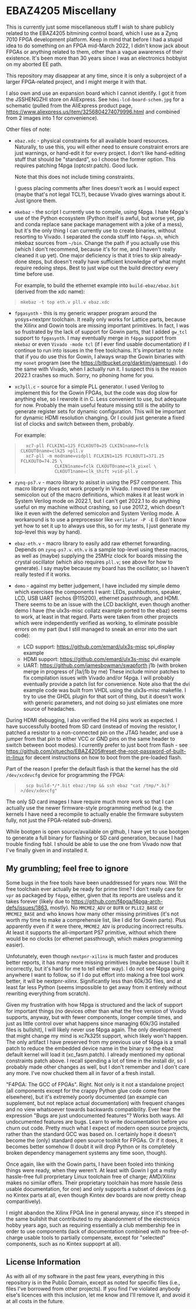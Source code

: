 EBAZ4205 Miscellany
===================

This is currently just some miscellaneous stuff I wish to share
publicly related to the EBAZ4205 bitmining control board, which I use
as a Zynq 7010 FPGA development platform.  Keep in mind that before I
had a stupid idea to do something on an FPGA mid-March 2022, I
didn't know jack about FPGAs or anything related to them, other than a
vague awareness of their existence.  It's been more than 30 years
since I was an electronics hobbyist on my aborted EE path.

This repository may disappear at any time, since it is only a
subproject of a larger FPGA-related project, and I might merge it with
that.

I also own and use an expansion board which I cannot identify.  I
got it from the JSSHENGZHI store on AliExpress.   See
`hdmi-lcd-board-schem.jpg` for a schematic (pulled from the AliExpress
product page, <https://www.aliexpress.us/item/3256804274079996.html> and
combined from 2 images into 1 for convenience).

Other files of note:

  - `ebaz.xdc` - physical constraints for all available board
    resources.  Naturally, to use this, you will either need to
    ensure constraint errors are just warnings, or hand-edit it
    for every project.  I don't like hand-editing stuff that
    should be "standard", so I choose the former option.  This
    requires patching f4pga (optcstr.patch).  Good luck.

    Note that this does not include timing constraints.

    I guess placing comments after lines doesn't work as I would
    expect (maybe that's not legal TCL?), because Vivado gives
    warnings about it.  Just ignore them.

  - `mkebaz` - the script I currently use to compile, using f4pga.
    I hate f4pga's use of the Python ecosystem (Python itself is
    awful, but worse yet, pip and conda replace sane package
    management with a joke of a mess), but it's the only thing I
    can currently use to create binaries, without resorting to
    Vivado.  I separated the conda stuff into `f4pga.sh`, which
    mkebaz sources from `~/bin`.  Change the path if you actually
    use this (which I don't recommend, because it's for me, and I
    haven't really cleaned it up yet).  One major deficiency is
    that it tries to skip already-done steps, but doesn't really
    have sufficient knowledge of what might require redoing steps.
    Best to just wipe out the build directory every time before
    use.
  
    For example, to build the ethernet example into `build-ebaz/ebaz.bit`
    (derived from the xdc name):
>     mkebaz -t top eth.v pll.v ebaz.xdc

  - `fpgasynth` - this is my generic wrapper program around the
    yosys+nextpnr toolchain.  It really only works for Lattice
    parts, because the Xilinx and Gowin tools are missing
    important primitives.  In fact, I was so frustrated by the
    lack of support for Gowin parts, that I added `gw_tcl` support
    to `fpgasynth`.  I may eventually merge in `f4pga` support
    from `mkebaz` or even `Vivado -mode tcl` (if I ever find
    usable documentation) if I continue to run into issues in the
    free toolchains.  It's important to note that if you do use
    this for Gowin, I always wrap the Gowin binaries with my `nonet`
    program (see the <https://bitbucket.org/darktjm/gamesup>).  I do
    the same with Vivado, when I actually run it.  I suspect this is
    the reason 2022.1 crashes so much.  Sorry, no phoning home for
    you.

  - `xc7pll.c` - source for a simple PLL generator.  I used
    Verilog to implement this for the Gowin FPGAs, but the code
    was dog slow for anything else, so I rewrote it in C.  Less
    convenient to use, but adequate for now.  Probably the main useful
    feature missing still is the ability to generate register sets for
    dynamic configuration.  This will be important for dynamic HDMI
    resolution changing.  Or I could just generate a fixed list of
    clocks and switch between them, probably.

    For example:

>       xc7-pll FCLKIN1=125 FCLKOUT0=25 CLKIN1name=fclk CLKOUT0name=clk25 >pll.v
>       xc7-pll -m modname=vidpll FCLKIN1=125 FCLKOUT1=371.25 FCLKOUT0=74.25 \
>                  CLKIN1name=fclk CLKOUT0name=clk_pixel \
>                  CLKOUT1name=clk_shift >vid-pll.v

  - `zynq-ps7.v` - macro library to asisst in using the PS7
    component.  This macro library does not work properly in
    Vivado.  I moved the raw semicolon out of the macro
    definitions, which makes it at least work in System Verilog
    mode on 2022.1, but I can't get 2022.1 to do anything useful
    on my machine without crashing, so I use 2017.2, which doesn't
    like it even with the deferred semicolon and System Verilog
    mode.  A workaround is to use a preprocessor like
    `verilator -P -E` (I don't know yet how to set it up to always use
    this, so for my tests, I just generate my top-level this way by
    hand).

  - `ebaz-eth.v` - macro library to easily add raw ethernet
    forwarding.  Depends on `zynq-ps7.v`.  `eth.v` is a sample
    top-level using these macros, as well as (maybe) supplying the
    25MHz clock for boards missing the crystal oscillator (which
    also requires `pll.v`; see above for how to generate).  I say
    maybe because my board has the oscillator, so I haven't really
    tested if it works.

  - `demo` - against my better judgement, I have included my
    simple demo which exercises the components I want: LEDs,
    pushbuttons, speaker, LCD, USB UART (echos @115200), ethernet
    passthrough, and HDMI.  There seems to be an issue with the
    LCD backlight, even though another demo I have (the ulx3s-misc
    collatz example ported to the ebaz) seems to work, at least in
    that regard.  Parts were taken from other projects which were
    independently verified as working, to eliminate possible
    errors on my part (but I still managed to sneak an error into
    the uart code):
      - LCD support: <https://github.com/emard/ulx3s-misc> spi_display example
      - HDMI support: <https://github.com/emard/ulx3s-misc> dvi example
      - UART: <https://github.com/jamesbowman/swapforth> j1b (with
	broken merge in progress of j1a/j1b by me)
    These include minor patches to fix compilation issues with Vivado
    and/or f4pga.  I will probably eventually provide a patch list for
    convenience.  Note also that the dvi example code was built from
    VHDL using the ulx3s-misc makefile.  I try to use the GHDL plugin
    for that sort of thing, but it doesn't work with generic
    parameters, and not doing so just elimiates one more source of
    headaches.

During HDMI debugging, I also verified the H4 pins work as expected. 
I have successfully booted from SD card (instead of moving the
resistor, I patched a resistor to a non-connected pin on the JTAG
header, and use a jumper from that pin to either VCC or GND pins on
the same header to switch between boot modes).  I currently prefer to
just boot from flash - see
<https://github.com/xjtuecho/EBAZ4205#reset-the-root-password-of-built-in-linux>
for decent instructions on how to boot from the pre-loaded flash.

Part of the reason I prefer the default flash is that the kernel has
the old `/dev/xcdevcfg` device for programming the FPGA:

>       scp build-*/*.bit ebaz:/tmp && ssh ebaz "cat /tmp/*.bi? >/dev/xdevcfg"

The only SD card images I have require much more work so that I can
actually use the newer firmware-style programming method (e.g. the
kernels I have need a recompile to actually enable the firmware
subystem fully, not just the FPGA-related sub-drivers).

While bootgen is open source/available on github, I have yet to use
bootgen to generate a full binary for flashing or SD card generation,
because I had trouble finding fsbl.  I should be able to use the one
from Vivado now that I've finally given in and installed it.

My grumbling; feel free to ignore
---------------------------------

Some bugs in the free tools have been unaddressed for years now.  Will
the free toolchain ever actually be ready for prime time?  I don't
really care for `vpr` as packaged by `f4pga`, either, given that its
reports are useless and it takes forever (likely due to
<https://github.com/f4pga/f4pga-arch-defs/issues/1863>, mostly).  No
`MMCME2_ADV` or `BUFR` or `PLLE2_BASE` or `MMCME2_BASE` and who knows
how many other missing primitives (it's not worth my time to make a
comprehensie list, like I did for Gowin parts).  Plus apparently even
if it were there, `MMCME2_ADV` is producing incorrect results.  At
least it supports the all-important PS7 primitive, without which there
would be no clocks (or ethernet passthrough, which makes programming
easier).

Unfotunately, even though `nextpnr-xilinx` is much faster and produces
better reports, it has many more missing primitives (maybe because I
built it incorrectly, but it's hard for me to tell either way). I do
not see f4pga going anywhere I want to follow, so if I do put effort
into making a free tool work better, it will be nextpnr-xilinx.
Significantly less than 60k/3G files, and at least far less Python
(seems impossible to get away from it entirely without rewriting
everything from scratch).

Given my frustration with how f4pga is structured and the lack of
support for important things (no devices other than what the free
version of Vivado supports, anyway, but with fewer components, longer
compile times, and just as little control over what happens since
managing 60k/3G installed files is bullshit), I will likely never use
f4pga again.  The only development that might change my mind is
xc7k325t support, which likely won't happen.  The only artifact I have
preserved from my previous use of f4pga is a small patch to reduce the
embedded device name in the binary so the ebaz default kernel will
load it (xc_fasm.patch).  I already mentioned my optional constraints
patch above.  I recall spending a lot of time in the install dir, so I
probably made other changes as well, but I don't remember and I don't
care any more.  I've now chucked them all in favor of a fresh install.

"F4PGA: The GCC of FPGAs".  Right.  Not only is it not a standalone
project (all components except for the crappy Python glue code come
from elsewhere), but it's extremely poorly documented (an example can
supplement, but not replace actual documentation) with frequent
changes and no view whatsoever towards backwards compatibility.  Ever
hear the expression "Bugs are just undocumented features"?  Works both
ways.  All undocumented features are bugs.  Learn to write
documentation before you churn out code.  Pretty much what I expect of
modern open source projects, rather than the standard GCC was based
on.  I certainly hope it doesn't become the (only) standard open
source toolkit for FPGAs.  Or if it does, it becomes better somehow (I
doubt it will drop Python or its completely broken dependency
management systems any time soon, though).

Once again, like with the Gowin parts, I have been fooled into
thinking things were ready, when they weren't.  At least with Gowin I
got a mstly hassle-free full prorprietary Linux toolchain free of
charge; AMD/Xilinx makes no similar offers.  Their proprietary
toolchain has more hassle (less usable documentation, for one) and
only supports a subset of devices (e.g. no Kintex parts at all, even
though Kintex dev boards are now pretty cheap comparitively).

I might abandon the Xilinx FPGA line in general anyway, since it's
steeped in the same bullshit that contributed to my abandonment of the
electronics hobby years ago, such as requiring essentially a club
membership fee in order to use components (lack of documentation
combined with no free-of-charge usable tools to partially compensate,
except for "selected" components, such as no Kintex suppoprt at all).

License Information
-------------------

As with all of my software in the past few years, everything in this
repository is in the Public Domain, except as noted for specific files
(i.e., files I've borrowed from other projects).   If you find I've
violated anybody else's licences with this inclusion, let me know and
I'll remove it, and avoid it at all costs in the future.
